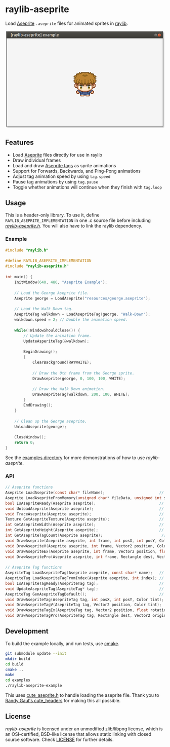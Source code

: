 # raylib-aseprite

Load [Aseprite](https://aseprite.org) `.aseprite` files for animated sprites in [raylib](https://raylib.com).

![examples/raylib-aseprite-example.png](examples/raylib-aseprite-example.png)

## Features

- Load [Aseprite](https://www.aseprite.org/) files directly for use in raylib
- Draw individual frames
- Load and draw [Aseprite tags](https://www.aseprite.org/docs/tags/) as sprite animations
- Support for Forwards, Backwards, and Ping-Pong animations
- Adjust tag animation speed by using `tag.speed`
- Pause tag animations by using `tag.pause`
- Toggle whether animations will continue when they finish with `tag.loop`

## Usage

This is a header-only library. To use it, define `RAYLIB_ASEPRITE_IMPLEMENTATION` in one .c source file before including [*raylib-aseprite.h*](include). You will also have to link the raylib dependency.

### Example

``` c
#include "raylib.h"

#define RAYLIB_ASEPRITE_IMPLEMENTATION
#include "raylib-aseprite.h"

int main() {
    InitWindow(640, 480, "Aseprite Example");

    // Load the George Aseprite file.
    Aseprite george = LoadAseprite("resources/george.aseprite");

    // Load the Walk Down tag.
    AsepriteTag walkdown = LoadAsepriteTag(george, "Walk-Down");
    walkdown.speed = 2; // Double the animation speed.

    while(!WindowShouldClose()) {
        // Update the animation frame.
        UpdateAsperiteTag(&walkdown);

        BeginDrawing();
        {
            ClearBackground(RAYWHITE);

            // Draw the 0th frame from the George sprite.
            DrawAseprite(george, 0, 100, 100, WHITE);

            // Draw the Walk Down animation.
            DrawAsepriteTag(walkdown, 200, 100, WHITE);
        }
        EndDrawing();
    }

    // Clean up the George aseprite.
    UnloadAseprite(george);

    CloseWindow();
    return 0;
}
```

See the [examples directory](examples) for more demonstrations of how to use *raylib-aseprite*.

### API

``` c
// Aseprite functions
Aseprite LoadAseprite(const char* fileName);                        // Load an .aseprite file
Aseprite LoadAsepriteFromMemory(unsigned char* fileData, unsigned int size);  // Load an aseprite file from memory
bool IsAsepriteReady(Aseprite aseprite);                            // Check if the given Aseprite was loaded successfully
void UnloadAseprite(Aseprite aseprite);                             // Unloads the aseprite file
void TraceAseprite(Aseprite aseprite);                              // Display all information associated with the aseprite
Texture GetAsepriteTexture(Aseprite aseprite);                      // Retrieve the raylib texture associated with the aseprite
int GetAsepriteWidth(Aseprite aseprite);                            // Get the width of the sprite
int GetAsepriteHeight(Aseprite aseprite);                           // Get the height of the sprite
int GetAsepriteTagCount(Aseprite aseprite);                          // Get the total amount of available tags
void DrawAseprite(Aseprite aseprite, int frame, int posX, int posY, Color tint);
void DrawAsepriteV(Aseprite aseprite, int frame, Vector2 position, Color tint);
void DrawAsepriteEx(Aseprite aseprite, int frame, Vector2 position, float rotation, float scale, Color tint);
void DrawAsepritePro(Aseprite aseprite, int frame, Rectangle dest, Vector2 origin, float rotation, Color tint);

// Aseprite Tag functions
AsepriteTag LoadAsepriteTag(Aseprite aseprite, const char* name);   // Load an Aseprite tag animation sequence
AsepriteTag LoadAsepriteTagFromIndex(Aseprite aseprite, int index); // Load an Aseprite tag animation sequence from its index
bool IsAsepriteTagReady(AsepriteTag tag);                           // Check if the given Aseprite tag was loaded successfully
void UpdateAsepriteTag(AsepriteTag* tag);                           // Update the tag animation frame
AsepriteTag GenAsepriteTagDefault();                                // Generate an empty Tag with sane defaults
void DrawAsepriteTag(AsepriteTag tag, int posX, int posY, Color tint);
void DrawAsepriteTagV(AsepriteTag tag, Vector2 position, Color tint);
void DrawAsepriteTagEx(AsepriteTag tag, Vector2 position, float rotation, float scale, Color tint);
void DrawAsepriteTagPro(AsepriteTag tag, Rectangle dest, Vector2 origin, float rotation, Color tint);
```

## Development

To build the example locally, and run tests, use [cmake](https://cmake.org/).

``` bash
git submodule update --init
mkdir build
cd build
cmake ..
make
cd examples
./raylib-aseprite-example
```

This uses [cute_aseprite.h](https://github.com/RandyGaul/cute_headers/blob/master/cute_aseprite.h) to handle loading the aseprite file. Thank you to [Randy Gaul's cute_headers](https://github.com/RandyGaul/cute_headers) for making this all possible.

## License

*raylib-aseprite* is licensed under an unmodified zlib/libpng license, which is an OSI-certified, BSD-like license that allows static linking with closed source software. Check [LICENSE](LICENSE) for further details.
